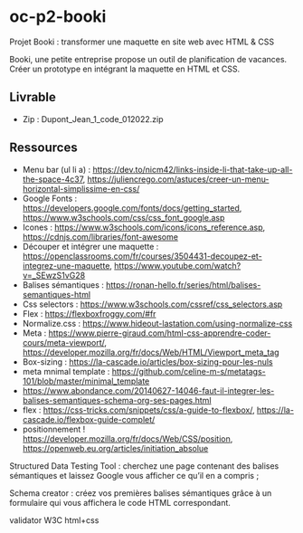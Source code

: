 # oc-p2-booki
Projet Booki : transformer une maquette en site web avec HTML &amp; CSS

Booki, une petite entreprise propose un outil de planification de vacances. Créer un prototype en intégrant la maquette en HTML et CSS.

## Livrable
- Zip : Dupont_Jean_1_code_012022.zip

## Ressources
- Menu bar (ul li a) : https://dev.to/nicm42/links-inside-li-that-take-up-all-the-space-4c37, https://juliencrego.com/astuces/creer-un-menu-horizontal-simplissime-en-css/
- Google Fonts : https://developers.google.com/fonts/docs/getting_started, https://www.w3schools.com/css/css_font_google.asp
- Icones : https://www.w3schools.com/icons/icons_reference.asp, https://cdnjs.com/libraries/font-awesome
- Découper et intégrer une maquette : https://openclassrooms.com/fr/courses/3504431-decoupez-et-integrez-une-maquette, https://www.youtube.com/watch?v=_SEwzS1vG28
- Balises sémantiques : https://ronan-hello.fr/series/html/balises-semantiques-html
- Css selectors : https://www.w3schools.com/cssref/css_selectors.asp
- Flex : https://flexboxfroggy.com/#fr
- Normalize.css : https://www.hideout-lastation.com/using-normalize-css
- Meta : https://www.pierre-giraud.com/html-css-apprendre-coder-cours/meta-viewport/, https://developer.mozilla.org/fr/docs/Web/HTML/Viewport_meta_tag
- Box-sizing : https://la-cascade.io/articles/box-sizing-pour-les-nuls
- meta mnimal template : https://github.com/celine-m-s/metatags-101/blob/master/minimal_template
- https://www.abondance.com/20140627-14046-faut-il-integrer-les-balises-semantiques-schema-org-ses-pages.html
- flex : https://css-tricks.com/snippets/css/a-guide-to-flexbox/, https://la-cascade.io/flexbox-guide-complet/
- positionnement ! https://developer.mozilla.org/fr/docs/Web/CSS/position, https://openweb.eu.org/articles/initiation_absolue


Structured Data Testing Tool : cherchez une page contenant des balises sémantiques et laissez Google vous afficher ce qu’il en a compris ;

Schema creator : créez vos premières balises sémantiques grâce à un formulaire qui vous affichera le code HTML correspondant. 

validator W3C html+css